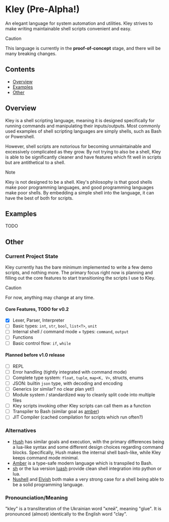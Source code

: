 # Kley (Pre-Alpha!)

An elegant language for system automation and utilities.
Kley strives to make writing maintainable shell scripts convenient and easy.

> [!CAUTION]
> This language is currently in the **proof-of-concept** stage, and there will be many breaking changes.

## Contents

- [Overview](#overview)
- [Examples](#examples)
- [Other](#other)

## Overview

Kley is a shell scripting language, meaning it is designed specifically for
running commands and manipulating their inputs/outputs. Most commonly used examples
of shell scripting languages are simply shells, such as Bash or Powershell.

However, shell scripts are notorious for becoming unmaintainable and excessively
complicated as they grow. By not trying to also be a shell, Kley is able to be
significantly cleaner and have features which fit well in scripts but are
antithetical to a shell.

> [!NOTE]
> Kley is not designed to be a shell. Kley's philosophy is that good shells make
> poor programming languages, and good programming languages make poor shells.
> By embedding a simple shell into the language, it can have the best of both
> for scripts.

## Examples

TODO

## Other

### Current Project State
Kley currently has the bare minimum implemented to write a few demo scripts, and
nothing more. The primary focus right now is planning and filling out the core
features to start transitioning the scripts I use to Kley.

> [!CAUTION]
> For now, anything may change at any time.

#### Core Features, TODO for v0.2
- [x] Lexer, Parser, Interpreter
- [ ] Basic types: `int`, `str`, `bool`, `list<T>`, `unit`
- [ ] Internal shell / command mode + types: `command`, `output`
- [ ] Functions
- [ ] Basic control flow: `if`, `while`

#### Planned before v1.0 release
- [ ] REPL
- [ ] Error handling (tightly integrated with command mode)
- [ ] Complete type system: `float`, `tuple`, `map<K, V>`, structs, enums
- [ ] JSON: builtin `json` type, with decoding and encoding
- [ ] Generics (or similar? no clear plan yet!)
- [ ] Module system / standardized way to cleanly split code into multiple files
- [ ] Kley scripts invoking other Kley scripts can call them as a function
- [ ] Transpiler to Bash (similar goal as [amber](https://amber-lang.com/))
- [ ] JIT Compiler (cached compilation for scripts which run often?)

### Alternatives
- [Hush](https://hush-shell.github.io/) has similar goals and execution, with
  the primary differences being a lua-like syntax and some different design
  choices regarding command blocks. Specifically, Hush makes the internal shell
  bash-like, while Kley keeps command mode minimal.
- [Amber](https://amber-lang.com/) is a type-safe modern language which is
  transpiled to Bash.
- [sh](https://sh.readthedocs.io/en/latest/index.html) or the lua version
  [luash](https://github.com/zserge/luash) provide clean shell integration into
  python or lua.
- [Nushell](https://www.nushell.sh/) and [Elvish](https://elv.sh/) both make a
  very strong case for a shell being able to be a solid programming language.

### Pronounciation/Meaning
"kley" is a transliteration of the Ukrainian word "клей", meaning "glue". It is
pronounced (almost) identically to the English word "clay".

